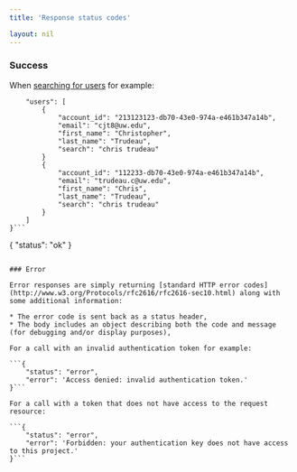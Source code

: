 ```yaml
---
title: 'Response status codes'

layout: nil
---
```


### Success

When [searching for users](#/user-get-name) for example:

```{
    "users": [
        {
            "account_id": "213123123-db70-43e0-974a-e461b347a14b",
            "email": "cjt8@uw.edu",
            "first_name": "Christopher",
            "last_name": "Trudeau",
            "search": "chris trudeau"
        }
        {
            "account_id": "112233-db70-43e0-974a-e461b347a14b",
            "email": "trudeau.c@uw.edu",
            "first_name": "Chris",
            "last_name": "Trudeau",
            "search": "chris trudeau"
        }
    ]
}```  

```
{
"status": "ok"
}
```  

### Error

Error responses are simply returning [standard HTTP error codes](http://www.w3.org/Protocols/rfc2616/rfc2616-sec10.html) along with some additional information:

* The error code is sent back as a status header,
* The body includes an object describing both the code and message (for debugging and/or display purposes),

For a call with an invalid authentication token for example:

```{
    "status": "error",
    "error": 'Access denied: invalid authentication token.'
}```

For a call with a token that does not have access to the request resource:

```{
    "status": "error",
    "error": 'Forbidden: your authentication key does not have access to this project.'
}```